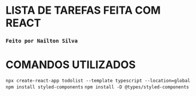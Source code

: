 # LISTA DE TAREFAS FEITA COM REACT

### `Feito por Nailton Silva`

# COMANDOS UTILIZADOS

`npx create-react-app todolist --template typescript --location=global`
`npm install styled-components`
`npm install -D @types/styled-components`